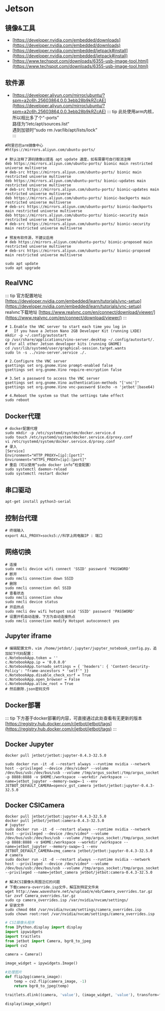 # Jetson

## 镜像&工具
* [https://developer.nvidia.com/embedded/downloads](https://developer.nvidia.com/embedded/downloads)
* [https://developer.nvidia.com/embedded/jetpack#install](https://developer.nvidia.com/embedded/jetpack#install)
* [https://www.techspot.com/downloads/6355-usb-image-tool.html](https://www.techspot.com/downloads/6355-usb-image-tool.html)

## 软件源
* [https://developer.aliyun.com/mirror/ubuntu/?spm=a2c6h.25603864.0.0.3ebb28b9kRZcAE](https://developer.aliyun.com/mirror/ubuntu/?spm=a2c6h.25603864.0.0.3ebb28b9kRZcAE)
::: tip
此处使用arm内核，所以相比多了个“-ports”<br/>
路径为“/etc/apt/sources.list“<br/>
遇到加锁时“sudo rm /var/lib/apt/lists/lock”<br/>
:::
```shell:no-line-numbers
#阿里巴巴arm镜像中心
#https://mirrors.aliyun.com/ubuntu-ports/

# 默认注释了源码镜像以提高 apt update 速度，如有需要可自行取消注释
deb https://mirrors.aliyun.com/ubuntu-ports/ bionic main restricted universe multiverse
# deb-src https://mirrors.aliyun.com/ubuntu-ports/ bionic main restricted universe multiverse
deb https://mirrors.aliyun.com/ubuntu-ports/ bionic-updates main restricted universe multiverse
# deb-src https://mirrors.aliyun.com/ubuntu-ports/ bionic-updates main restricted universe multiverse
deb https://mirrors.aliyun.com/ubuntu-ports/ bionic-backports main restricted universe multiverse
# deb-src https://mirrors.aliyun.com/ubuntu-ports/ bionic-backports main restricted universe multiverse
deb https://mirrors.aliyun.com/ubuntu-ports/ bionic-security main restricted universe multiverse
# deb-src https://mirrors.aliyun.com/ubuntu-ports/ bionic-security main restricted universe multiverse

# 预发布软件源，不建议启用
# deb https://mirrors.aliyun.com/ubuntu-ports/ bionic-proposed main restricted universe multiverse
# deb-src https://mirrors.aliyun.com/ubuntu-ports/ bionic-proposed main restricted universe multiverse

sudo apt update
sudo apt upgrade
```

## RealVNC
::: tip
官方配置地址
[https://developer.nvidia.com/embedded/learn/tutorials/vnc-setup](https://developer.nvidia.com/embedded/learn/tutorials/vnc-setup)<br/>
realvnc下载地址
[https://www.realvnc.com/en/connect/download/viewer/](https://www.realvnc.com/en/connect/download/viewer/)
:::
```shell:no-line-numbers
# 1.Enable the VNC server to start each time you log in
#   If you have a Jetson Nano 2GB Developer Kit (running LXDE)
mkdir -p ~/.config/autostart
cp /usr/share/applications/vino-server.desktop ~/.config/autostart/.
# For all other Jetson developer kits (running GNOME)
cd /usr/lib/systemd/user/graphical-session.target.wants
sudo ln -s ../vino-server.service ./.

# 2.Configure the VNC server
gsettings set org.gnome.Vino prompt-enabled false
gsettings set org.gnome.Vino require-encryption false

# 3.Set a password to access the VNC server
gsettings set org.gnome.Vino authentication-methods "['vnc']"
gsettings set org.gnome.Vino vnc-password $(echo -n 'jetbot'|base64)

# 4.Reboot the system so that the settings take effect
sudo reboot
```

## Docker代理
```shell:no-line-numbers
# docker配置代理
sudo mkdir -p /etc/systemd/system/docker.service.d
sudo touch /etc/systemd/system/docker.service.d/proxy.conf
vi /etc/systemd/system/docker.service.d/proxy.conf
# 录入
[Service]
Environment="HTTP_PROXY=[ip]:[port]"
Environment="HTTPS_PROXY=[ip]:[port]"
# 重启（可以使用“sudo docker info”检查配置）
sudo systemctl daemon-reload
sudo systemctl restart docker
```

## 串口驱动
```shell:no-line-numbers
apt-get install python3-serial
```

## 控制台代理
```shell:no-line-numbers
# 终端输入
export ALL_PROXY=socks5://科学上网电脑IP : 端口
```

## 网络切换
```shell:no-line-numbers
# 连接
sudo nmcli device wifi connect 'SSID' password 'PASSWORD'
# 断开
sudo nmcli connection down SSID
# 删除
sudo nmcli connection del SSID
# 查看状态
sudo nmcli connection show
sudo nmcli device status
# 开启热点
sudo nmcli dev wifi hotspot ssid 'SSID' password 'PASSWORD'
# 设置开机自动连接，下方为自动连接热点
sudo nmcli connection modify Hotspot autoconnect yes
```

## Jupyter iframe
```shell:no-line-numbers
# 编辑配置文件，vim /home/jetdot/.jupyter/jupyter_notebook_config.py，追加如下代码配置：
c.NotebookApp.token = ''
c.NotebookApp.ip = '0.0.0.0'
c.NotebookApp.tornado_settings = { 'headers': { 'Content-Security-Policy': "frame-ancestors * 'self'" }}
c.NotebookApp.disable_check_xsrf = True
c.NotebookApp.open_browser = False
c.NotebookApp.allow_root = True
# 然后删除.json密码文件
```

## Docker部署
::: tip
下方基于docker部署的内容，可直接通过此处查看有无更新的版本
[https://registry.hub.docker.com/r/jetbot/jetbot/tags](https://registry.hub.docker.com/r/jetbot/jetbot/tags)
:::

## Docker Jupyter
```shell:no-line-numbers
docker pull jetbot/jetbot:jupyter-0.4.3-32.5.0

sudo docker run -it -d --restart always --runtime nvidia --network host --privileged --device /dev/video* --volume /dev/bus/usb:/dev/bus/usb --volume /tmp/argus_socket:/tmp/argus_socket -p 8888:8888 -v $HOME:/workspace --workdir /workspace --name=jetbot_jupyter --memory-swap=-1 --env JETBOT_DEFAULT_CAMERA=opencv_gst_camera jetbot/jetbot:jupyter-0.4.3-32.5.0
```

## Docker CSICamera
```shell:no-line-numbers
docker pull jetbot/jetbot:jupyter-0.4.3-32.5.0
docker pull jetbot/jetbot:camera-0.4.3-32.5.0
# jupyter
sudo docker run -it -d --restart always --runtime nvidia --network host --privileged --device /dev/video* --volume /dev/bus/usb:/dev/bus/usb --volume /tmp/argus_socket:/tmp/argus_socket -p 8888:8888 -v $HOME:/workspace --workdir /workspace --name=jetbot_jupyter --memory-swap=-1 --env JETBOT_DEFAULT_CAMERA=zmq_camera jetbot/jetbot:jupyter-0.4.3-32.5.0
# camera
sudo docker run -it -d --restart always --runtime nvidia --network host --privileged --device /dev/video* --volume /dev/bus/usb:/dev/bus/usb --volume /tmp/argus_socket:/tmp/argus_socket --privileged --name=jetbot_camera jetbot/jetbot:camera-0.4.3-32.5.0

# 解决CSI摄像头周围泛红的问题
# 下载camera-override.isp文件，解压到特定文件夹
wget http://www.waveshare.net/w/upload/e/eb/Camera_overrides.tar.gz
tar zxvf Camera_overrides.tar.gz
sudo cp camera_overrides.isp /var/nvidia/nvcam/settings/
# 安装文件
sudo chmod 664 /var/nvidia/nvcam/settings/camera_overrides.isp
sudo chown root:root /var/nvidia/nvcam/settings/camera_overrides.isp
```
```python
# CSI摄像头程序
from IPython.display import display
import ipywidgets
import traitlets
from jetbot import Camera, bgr8_to_jpeg
import cv2

camera = Camera()

image_widget = ipywidgets.Image()

#处理图片
def flipJpg(camera_image):
    temp = cv2.flip(camera_image, -1)
    return bgr8_to_jpeg(temp)

traitlets.dlink((camera, 'value'), (image_widget, 'value'), transform=flipJpg)

display(image_widget)
```